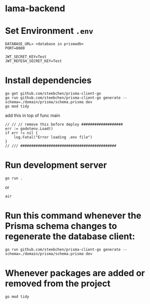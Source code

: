 # lama-backend
# Set Environment `.env`
```
DATABASE_URL= <database in prismadb>
PORT=8080

JWT_SECRET_KEY=Test
JWT_REFESH_SECRET_KEY=Test
```
# Install dependencies
```
go get github.com/steebchen/prisma-client-go
go run github.com/steebchen/prisma-client-go generate --schema=./domain/prisma/schema.prisma dev
go mod tidy
```
add this in top of func main
```
// // // remove this before deploy ###################
err := godotenv.Load()
if err != nil {
	log.Fatal("Error loading .env file")
}
// /// ############################################
```
# Run development server
```
go run .
```
or
```
air
```
# Run this command whenever the Prisma schema changes to regenerate the database client:
```
go run github.com/steebchen/prisma-client-go generate --schema=./domain/prisma/schema.prisma dev
```
# Whenever packages are added or removed from the project
```
go mod tidy
```